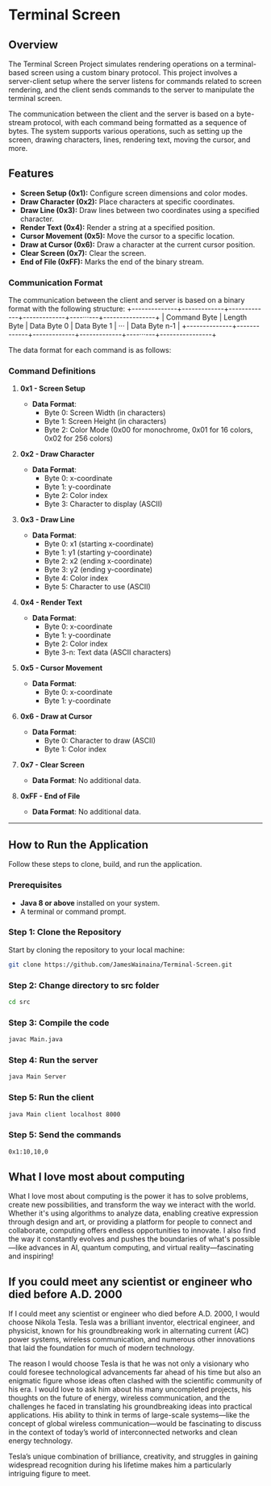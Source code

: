 # Terminal Screen 

## Overview

The Terminal Screen Project simulates rendering operations on a terminal-based screen using a custom binary protocol. This project involves a server-client setup where the server listens for commands related to screen rendering, and the client sends commands to the server to manipulate the terminal screen. 

The communication between the client and the server is based on a byte-stream protocol, with each command being formatted as a sequence of bytes. The system supports various operations, such as setting up the screen, drawing characters, lines, rendering text, moving the cursor, and more.

## Features
- **Screen Setup (0x1):** Configure screen dimensions and color modes.
- **Draw Character (0x2):** Place characters at specific coordinates.
- **Draw Line (0x3):** Draw lines between two coordinates using a specified character.
- **Render Text (0x4):** Render a string at a specified position.
- **Cursor Movement (0x5):** Move the cursor to a specific location.
- **Draw at Cursor (0x6):** Draw a character at the current cursor position.
- **Clear Screen (0x7):** Clear the screen.
- **End of File (0xFF):** Marks the end of the binary stream.

### Communication Format

The communication between the client and server is based on a binary format with the following structure:
+--------------+-------------+-------------+-------------+----···---+----------------+ | Command Byte | Length Byte | Data Byte 0 | Data Byte 1 | ··· | Data Byte n-1 | +--------------+-------------+-------------+-------------+----···---+----------------+


The data format for each command is as follows:

### Command Definitions

1. **0x1 - Screen Setup**
    - **Data Format**:
        - Byte 0: Screen Width (in characters)
        - Byte 1: Screen Height (in characters)
        - Byte 2: Color Mode (0x00 for monochrome, 0x01 for 16 colors, 0x02 for 256 colors)

2. **0x2 - Draw Character**
    - **Data Format**:
        - Byte 0: x-coordinate
        - Byte 1: y-coordinate
        - Byte 2: Color index
        - Byte 3: Character to display (ASCII)

3. **0x3 - Draw Line**
    - **Data Format**:
        - Byte 0: x1 (starting x-coordinate)
        - Byte 1: y1 (starting y-coordinate)
        - Byte 2: x2 (ending x-coordinate)
        - Byte 3: y2 (ending y-coordinate)
        - Byte 4: Color index
        - Byte 5: Character to use (ASCII)

4. **0x4 - Render Text**
    - **Data Format**:
        - Byte 0: x-coordinate
        - Byte 1: y-coordinate
        - Byte 2: Color index
        - Byte 3-n: Text data (ASCII characters)

5. **0x5 - Cursor Movement**
    - **Data Format**:
        - Byte 0: x-coordinate
        - Byte 1: y-coordinate

6. **0x6 - Draw at Cursor**
    - **Data Format**:
        - Byte 0: Character to draw (ASCII)
        - Byte 1: Color index

7. **0x7 - Clear Screen**
    - **Data Format**: No additional data.

8. **0xFF - End of File**
    - **Data Format**: No additional data.

---

## How to Run the Application

Follow these steps to clone, build, and run the application.

### Prerequisites

- **Java 8 or above** installed on your system.
- A terminal or command prompt.

### Step 1: Clone the Repository

Start by cloning the repository to your local machine:

```bash
git clone https://github.com/JamesWainaina/Terminal-Screen.git
```

### Step 2: Change directory to src folder
```bash
cd src
```

### Step 3: Compile the code
```bash
javac Main.java
```

### Step 4: Run the server
```bash
java Main Server
```

### Step 5: Run the client
```bash
java Main client localhost 8000
```

### Step 5: Send the commands 
```bash
0x1:10,10,0
```



## What I love most about computing

What I love most about computing is the power it has to solve problems, create new possibilities, and transform the way we interact with the world. Whether it's using algorithms to analyze data, enabling creative expression through design and art, or providing a platform for people to connect and collaborate, computing offers endless opportunities to innovate. I also find the way it constantly evolves and pushes the boundaries of what's possible—like advances in AI, quantum computing, and virtual reality—fascinating and inspiring! 


## If you could meet any scientist or engineer who died before A.D. 2000
If I could meet any scientist or engineer who died before A.D. 2000, I would choose Nikola Tesla. Tesla was a brilliant inventor, electrical engineer, and physicist, known for his groundbreaking work in alternating current (AC) power systems, wireless communication, and numerous other innovations that laid the foundation for much of modern technology.

The reason I would choose Tesla is that he was not only a visionary who could foresee technological advancements far ahead of his time but also an enigmatic figure whose ideas often clashed with the scientific community of his era. I would love to ask him about his many uncompleted projects, his thoughts on the future of energy, wireless communication, and the challenges he faced in translating his groundbreaking ideas into practical applications. His ability to think in terms of large-scale systems—like the concept of global wireless communication—would be fascinating to discuss in the context of today’s world of interconnected networks and clean energy technology.

Tesla’s unique combination of brilliance, creativity, and struggles in gaining widespread recognition during his lifetime makes him a particularly intriguing figure to meet.

